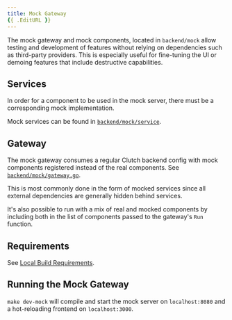 ```yaml
---
title: Mock Gateway
{{ .EditURL }}
---
```


The mock gateway and mock components, located in `backend/mock` allow testing and development of features without relying on dependencies such as third-party providers. This is especially useful for fine-tuning the UI or demoing features that include destructive capabilities.

## Services

In order for a component to be used in the mock server, there must be a corresponding mock implementation.

Mock services can be found in [`backend/mock/service`](https://github.com/lyft/clutch/blob/main/backend/mock/service).

## Gateway

The mock gateway consumes a regular Clutch backend config with mock components registered instead of the real components. See [`backend/mock/gateway.go`](https://github.com/lyft/clutch/blob/main/backend/mock/gateway.go).

This is most commonly done in the form of mocked services since all external dependencies are generally hidden behind services.

It's also possible to run with a mix of real and mocked components by including both in the list of components passed to the gateway's `Run` function.

## Requirements

See [Local Build Requirements](/docs/getting-started/local-build#requirements).

## Running the Mock Gateway

`make dev-mock` will compile and start the mock server on `localhost:8080` and a hot-reloading frontend on `localhost:3000`.
